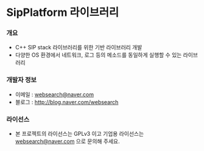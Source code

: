 ﻿# SipPlatform 라이브러리

### 개요

* C++ SIP stack 라이브러리를 위한 기반 라이브러리 개발
* 다양한 OS 환경에서 네트워크, 로그 등의 메소드를 동일하게 실행할 수 있는 라이브러리

### 개발자 정보

* 이메일 : websearch@naver.com
* 블로그 : http://blog.naver.com/websearch

### 라이선스

* 본 프로젝트의 라이선스는 GPLv3 이고 기업용 라이선스는 websearch@naver.com 으로 문의해 주세요.

